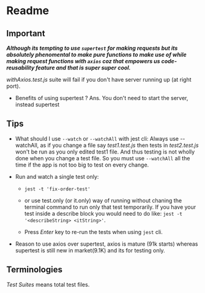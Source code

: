 # Readme

## Important

***Although its tempting to use `supertest` for making requests but its absolutely phenomental to make *pure functions* to make use of while making request functions with `axios` coz that empowers us code-reusability feature and that is super super cool.***

<i>withAxios.test.js</i> suite will fail if you don't have server running up (at right port).

- Benefits of using supertest ? Ans. You don't need to start the server,
  instead supertest

## Tips

- What should I use `--watch` or `--watchAll` with jest cli: Always use --watchAll, as if you change a file say <i>test1.test.js</i> then tests in <i>test2.test.js</i> won't be run as you only edited test1 file. And thus testing is not wholly done when you change a test file. So you must use `--watchAll` all the time if the app is not too big to test on every change.

- Run and watch a single test only:

  - `jest -t 'fix-order-test'`
  - or use test.only (or it.only) way of running without chaning the
    terminal command to run only that test temporarily. If you have your
    test inside a describe block you would need to do like: `jest -t '<describeString> <itString>'`.

  - Press _Enter_ key to re-run the tests when using `jest` cli.

- Reason to use axios over supertest, axios is mature (91k starts)
  whereas supertest is still new in market(9.1K) and its for testing only.

## Terminologies

<i>Test Suites</i> means total test files.
